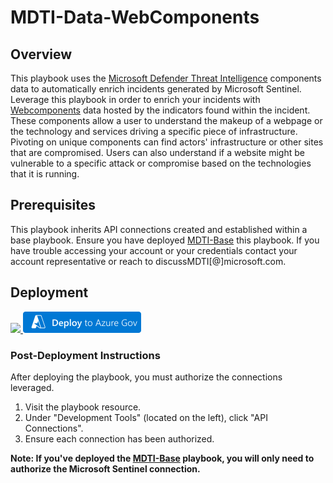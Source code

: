 # MDTI-Data-WebComponents

## Overview
This playbook uses the [Microsoft Defender Threat Intelligence](https://learn.microsoft.com/en-us/defender/threat-intelligence/what-is-microsoft-defender-threat-intelligence-defender-ti) components data to automatically enrich incidents generated by Microsoft Sentinel. Leverage this playbook in order to enrich your incidents with [Webcomponents](https://learn.microsoft.com/en-us/defender/threat-intelligence/data-sets#components) data hosted by the indicators found within the incident. These components allow a user to understand the makeup of a webpage or the technology and services driving a specific piece of infrastructure. Pivoting on unique components can find actors' infrastructure or other sites that are compromised. Users can also understand if a website might be vulnerable to a specific attack or compromise based on the technologies that it is running.

## Prerequisites
This playbook inherits API connections created and established within a base playbook. Ensure you have deployed [MDTI-Base](https://raw.githubusercontent.com/Azure/Azure-Sentinel/master/Solutions/Microsoft%20Defender%20Threat%20Intellingence/Playbooks/MDTI-Base/azuredeploy.json) this playbook. If you have trouble accessing your account or your credentials contact your account representative or reach to discussMDTI[@]microsoft.com.

## Deployment

<a href="https://portal.azure.com/#create/Microsoft.Template/uri/https%3A%2F%2Fraw.githubusercontent.com%2FAzure%2FAzure-Sentinel%2Fmaster%2FSolutions%2FMicrosoft%20Defender%20Threat%20Intellingence%2FPlaybooks%2FMDTI-Data-WebComponents%2Fazuredeploy.json" target="_blank">
    <img src="https://aka.ms/deploytoazurebutton"/>
</a>
<a href="https://portal.azure.us/#create/Microsoft.Template/uri/https%3A%2F%2Fraw.githubusercontent.com%2FAzure%2FAzure-Sentinel%2Fmaster%2FSolutions%2FMicrosoft%20Defender%20Threat%20Intellingence%2FPlaybooks%2FMDTI-Data-WebComponents%2Fazuredeploy.json" target="_blank">
    <img src="https://raw.githubusercontent.com/Azure/azure-quickstart-templates/master/1-CONTRIBUTION-GUIDE/images/deploytoazuregov.png"/>
</a>

### Post-Deployment Instructions
After deploying the playbook, you must authorize the connections leveraged.

1. Visit the playbook resource.
2. Under "Development Tools" (located on the left), click "API Connections".
3. Ensure each connection has been authorized.

**Note: If you've deployed the [MDTI-Base](https://raw.githubusercontent.com/Azure/Azure-Sentinel/master/Solutions/Microsoft%20Defender%20Threat%20Intellingence/Playbooks/MDTI-Base/azuredeploy.json) playbook, you will only need to authorize the Microsoft Sentinel connection.**
